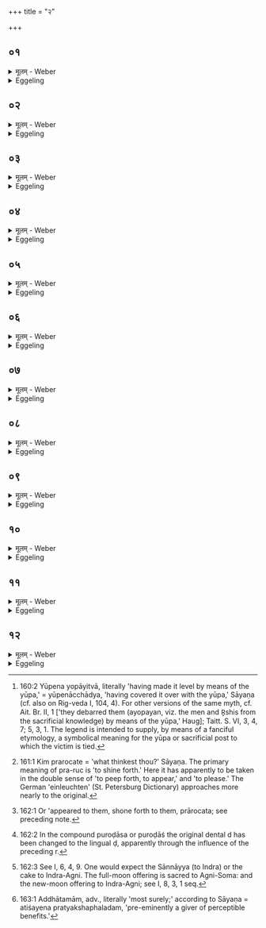 +++
title = "२"

+++

##  ०१
<details><summary>मूलम् - Weber</summary>

यज्ञे᳘न वै᳘ देवाः᳟॥  
इमां जि᳘तिं जिग्युॗर्यैषामियं जि᳘तिस्ते᳘ होचुः कथं᳘ न इद᳘म् मनुॗष्यैरनभ्यारोह्य᳘ᳫं᳘ स्यादि᳘ति ते᳘ यज्ञ᳘स्य र᳘सं धीत्वा य᳘था म᳘धु मधुकृ᳘तो निर्ध᳘येयुर्विदु᳘ह्य यज्ञं यू᳘पेन योपयित्वा᳘ तिॗरो ऽभवन्न᳘थ य᳘देनेना᳘योपयंस्त᳘स्मद्द्यू᳘पो ना᳘म तद्वा᳘ ऋ᳘षीणाम᳘नुश्रुतमास॥
</details>

<details><summary>Eggeling</summary>

1. Verily, by means of the sacrifice the gods made that conquest (of the world of heaven). When they had conquered, they said, 'How may this (celestial region) be made unattainable by men?' They then sipped the sap of the sacrifice, as bees would suck out honey; and having drained the sacrifice and effaced the traces of it with the (sacrificial) post [^egg_374], they

[^egg_374]: 160:2 Yūpena yopāyitvā, literally 'having made it level by means of the yūpa,' = yūpenācchādya, 'having covered it over with the yūpa,' Sāyaṇa (cf. also on Rig-veda I, 104, 4). For other versions of the same myth, cf. Ait. Br. II, 1 ['they debarred them (ayopayan, viz. the men and R̥shis from the sacrificial knowledge) by means of the yūpa,' Haug]; Taitt. S. VI, 3, 4, 7; 5, 3, 1.  The legend is intended to supply, by means of a fanciful etymology, a symbolical meaning for the yūpa or sacrificial post to which the victim is tied.

concealed themselves: and because they effaced (ayopayan, viz. the sacrifice) with it, therefore it is called yūpa (sacrificial post). Now this was heard by the R̥shis:
</details>

##  ०२
<details><summary>मूलम् - Weber</summary>

यज्ञे᳘न ह वै᳘ देवाः᳟॥  
इमां जि᳘तिं जिग्युॗर्यैषामियं जि᳘तिस्ते᳘ होचुः कथं᳘ न इद᳘म् मनुॗष्यैरनभ्यारोह्य᳘ᳫं᳘ स्यादि᳘ति ते᳘ यज्ञ᳘स्य र᳘सं धीत्वा य᳘था म᳘धु मधुकृ᳘तो निर्ध᳘येयुर्विदु᳘ह्य यज्ञं यू᳘पेन योपयित्वा᳘ तिॗरो ऽभवन्नि᳘ति तम᳘न्वेष्टुं दध्रिरे॥
</details>

<details><summary>Eggeling</summary>

2. 'Verily, by means of the sacrifice the gods gained this conquest. When they had conquered, they said, "How may this (celestial region) be made unattainable by men?" They then sipped the sap of the sacrifice, as bees would suck out honey; and having drained the sacrifice and effaced the traces of it with the (sacrificial) post, they concealed themselves.' They (the R̥shis) thereupon set about searching for it.
</details>

##  ०३
<details><summary>मूलम् - Weber</summary>

ते᳘र्चन्तः श्रा᳘म्यन्तश्चेरुः॥  
श्र᳘मेण ह स्म वै त᳘द्देवा᳘ जयन्ति य᳘देषां ज᳘य्यमास᳘र्षयश्च ते᳘भ्यो देवा᳘ वैव᳘ प्ररोचयां᳘ चक्रुः᳘ स्वयं᳘ वैव᳘ दध्रिरे प्रे᳘त त᳘देष्या᳘मो य᳘तो देवाः᳘ स्वर्गं᳘ लोक᳘ᳫं᳘ समा᳘श्नुवते᳘ति ते किम् प्र᳘रोचते किम् प्र᳘रोचत इ᳘ति चेरुरे᳘त्पुरोडा᳘शमेव᳘ कूर्म᳘म् भूत्वा स᳘र्पन्तं ते᳘ह स᳘र्व एव᳘ मेनिरे यं वै᳘ यज्ञ इ᳘ति॥
</details>

<details><summary>Eggeling</summary>

3. They went on praising and toiling; for by (religious) toil, the gods indeed gained what they wished to gain, and (so did) the R̥shis. Now whether it be that the gods caused it (the sacrifice) to attract (or, peep forth to) them, or whether they took to it of their own accord, they said, 'Come, let us go to the place whence the gods obtained possession of the world of heaven!' They went about saying (to one another), 'What attracts? What attracts [^egg_375]?' and came upon the sacrificial cake which had become a tortoise and was creeping about. Then they all thought, 'This surely must be the sacrifice!'

[^egg_375]: 161:1 Kim prarocate = 'what thinkest thou?' Sāyaṇa. The primary meaning of pra-ruc is 'to shine forth.' Here it has apparently to be taken in the double sense of 'to peep forth, to appear,' and 'to please.' The German 'einleuchten' (St. Petersburg Dictionary) approaches more nearly to the original.
</details>

##  ०४
<details><summary>मूलम् - Weber</summary>

ते᳘ होचुः॥  
अश्वि᳘भ्यां तिष्ठ स᳘रस्वत्यै तिष्ठे᳘न्द्राय तिष्ठे᳘ति स᳘ सस᳘र्पैॗवाग्न᳘ये तिष्ठे᳘ति त᳘तस्तस्थावग्न᳘ये वा᳘अस्थादि᳘ति त᳘मग्ना᳘वेव᳘ परिगृ᳘ह्य सर्वहु᳘तमजुहवुरा᳘हुतिर्हि᳘देवा᳘नां त᳘त एभ्यो यज्ञः प्रा᳘रोचत तम᳘सृजन्त त᳘मतन्वतॗ सो ऽय᳘म् परो ऽवरं᳘ यज्ञो᳘ ऽनूच्यते पिॗतैव᳘ पुत्रा᳘य ब्रह्मचारि᳘णे॥
</details>

<details><summary>Eggeling</summary>

4. They said, 'Stand still for the Aśvins! stand still for Sarasvatī! stand still for Indra!' still it

crept on;--'Stand still for Agni!' at this it stopped. Having then enveloped it in fire (Agni), knowing, as they did, that it had stopped for Agni, they Offered it up entirely, for it was an oblation to the gods. Then the sacrifice pleased them [^egg_376]; they produced it, they spread it. And this same sacrifice is taught by the former to the later; the father (teaches it) to his son when he is a student (brahmacārin).

[^egg_376]: 162:1 Or 'appeared to them, shone forth to them, prārocata; see preceding note.
</details>

##  ०५
<details><summary>मूलम् - Weber</summary>

स वा᳘ एभ्यस्त᳘त्पुॗरो ऽदाशयत्॥  
य᳘ एभ्यो यज्ञम् प्रा᳘रोचयत्त᳘स्मात्पुरोदा᳘शः पुरोदा᳘शो ह वै ना᳘मैतद्य᳘त्पुरोडा᳘श इ᳘ति स᳘ एष᳘ उभय᳘त्राच्युत᳘ आग्नेॗयो ऽष्टा᳘कपालः पुरोडा᳘शो भवति॥
</details>

<details><summary>Eggeling</summary>

5. Now that (cake), which caused the sacrifice to attract (or, appear to) them, first (puras) bestowed (dāś) it upon them: hence it is (called) purodāśa, for purodāśa, doubtless, is the same as purodāśa [^egg_377]. This same cake on eight potsherds for Agni is indispensable on both occasions (at the new- and full-moon ceremonies).

[^egg_377]: 162:2 In the compound puroḍāsa or puroḍāś the original dental d has been changed to the lingual ḍ, apparently through the influence of the preceding r.
</details>

##  ०६
<details><summary>मूलम् - Weber</summary>

स न᳘ पौर्णमास᳘ᳫं᳘ हविः᳟᳟॥  
नामावास्य᳘मग्नीषो᳘मीय एव᳘ पौर्णमास᳘ᳫं᳘ हविः᳘ सांनाय्य᳘मामावास्यं᳘ यज्ञ᳘ एॗवैष᳘ उभयत्रा᳘वकॢप्तो ने᳘द्यज्ञाद᳘यानी᳘तिॗ न्वेव᳘ पुर᳘स्तात्पौर्णमास᳘स्य क्रिय᳘त एव᳘म्वामावास्य᳘स्यैतन्नु तद्य᳘स्माद᳘त्र क्रियते॥
</details>

<details><summary>Eggeling</summary>

6. That (cake for Agni) does not constitute the (special) sacrificial food (havis) either at the full-moon, or at the new-moon, sacrifice; since the one for Agni and Soma constitutes the havis at the full-moon, and the Sānnāyya [^egg_378] at the new-moon sacrifice. That one (for Agni) constitutes rather the regular (or, corresponding) sacrifice on both occasions, and because of its fearing lest it should become detached from the sacrifice, it is offered up at the beginning of both the full-moon and the new-moon sacrifice: this is the reason why it is offered at this particular time.

[^egg_378]: 162:3 See I, 6, 4, 9. One would expect the Sānnāyya (to Indra) or the cake to Indra-Agni. The full-moon offering is sacred to Agni-Soma: and the new-moon offering to Indra-Agni; see I, 8, 3, 1 seq.
</details>

##  ०७
<details><summary>मूलम् - Weber</summary>

य᳘द्यु एनमुपधा᳘वेत्॥  
इ᳘ष्ट्या मा याजये᳘त्येत᳘यैव᳘ याजयेद्य᳘त्कामा वा᳘ एतमृ᳘षयो᳘ ऽजुहवुः स᳘ एभ्यः का᳘मः स᳘मर्ध्यत य᳘त्कामो ह वा᳘ एते᳘न यज्ञे᳘न य᳘जतेॗ सो ऽस्मै का᳘मः स᳘मृध्यते य᳘स्यै वै क᳘स्यै च देव᳘तायै हवि᳘र्गृह्य᳘ते ऽग्नौ वै त᳘स्यै युह्वत्यग्ना᳘ उ चे᳘द्धोष्यन्त्स्यात्कि᳘मन्य᳘स्यै देव᳘ताया आ᳘दिशेत्त᳘स्मादग्न᳘य एव᳟॥
</details>

<details><summary>Eggeling</summary>

7. And if any one (householder) were to resort to him (the Adhvaryu) and say, 'Perform an ishṭi for me!' let him perform it. Whatever desire the R̥shis entertained when they performed that sacrifice, that desire of theirs was accomplished; and accordingly whatever desire he (the sacrificer) entertains in having this sacrifice performed, that desire of his is accomplished. For whatever deity sacrificial food is taken, to that deity they offer it up in the fire (Agni);--and if he is about to offer it up in the fire, why should he announce it to another deity? To Agni alone therefore (it is announced).
</details>

##  ०८
<details><summary>मूलम् - Weber</summary>

अग्निर्वै स᳘र्वा देव᳘ताः॥  
अग्नौ हि स᳘र्वाभ्यो देव᳘ताभ्यो जु᳘ह्वति तद्य᳘था स᳘र्वा देव᳘ता उपधा᳘वेदेवं तत्त᳘स्मादग्न᳘य एव᳟॥
</details>

<details><summary>Eggeling</summary>

8. Agni (the fire), assuredly, represents all the deities, since it is in the fire that they make offering to all deities: to Agni alone therefore (he should announce it), since he thereby has recourse to all the deities.
</details>

##  ०९
<details><summary>मूलम् - Weber</summary>

अग्निर्वै᳘ देवा᳘नामद्धातमा᳘म्॥  
यम् वा᳘ अद्धातमाम् म᳘न्येत तमु᳘पधावेत्त᳘स्मादग्न᳘य एव᳟॥
</details>

<details><summary>Eggeling</summary>

9. Agni, assuredly, is the safest [^egg_379] among the gods: let him then have recourse to him whom he considers the safest among the gods, and therefore (announce the sacrifice) to Agni.

[^egg_379]: 163:1 Addhātamām, adv., literally 'most surely;' according to Sāyaṇa = atiśayena pratyakshaphaladam, 'pre-eminently a giver of perceptible benefits.'
</details>

##  १०
<details><summary>मूलम् - Weber</summary>

अग्निर्वै᳘ देवा᳘नां मृदु᳘हृदयतमः॥  
यं वै᳘ मृदु᳘हृदयतमम् म᳘न्येत तमु᳘पधावेत्त᳘स्मादग्न᳘य एव᳟॥
</details>

<details><summary>Eggeling</summary>

10. Agni, assuredly, is the most tender-hearted of gods: let him then have recourse to him whom he considers the most tender-hearted of gods, and therefore (announce the sacrifice) to Agni.
</details>

##  ११
<details><summary>मूलम् - Weber</summary>

अग्निर्वै देवानां नेदिष्ठम्॥  
यं वै नेदिष्ठमुपसर्तव्यानाम् म᳘न्येत तमुपधावेत्तस्मादग्नय एव॥
</details>

<details><summary>Eggeling</summary>

11. Agni, assuredly, is the nearest of the gods: let him then have recourse to him whom he considers as the nearest of those to be approached, and therefore (let him announce the sacrifice) to Agni.
</details>

##  १२
<details><summary>मूलम् - Weber</summary>

स यदी᳘ष्टिं कुर्वीत᳟॥  
सप्त᳘दश सामिधेनीर᳘नुब्रूयादुपांशु᳘ देव᳘तां यजति तॗद्धीष्टिरूप᳘म् मूर्धन्व᳘त्यौ याज्यानुवाॗक्ये स्या᳘तां वा᳘र्त्रघ्नावा᳘ज्यभागौ विरा᳘जौ संयाॗज्ये॥
</details>
<details><summary>Eggeling</summary>

12. If (beside the full-moon sacrifice) he perform an ishṭi (with a view to the accomplishment of some

special desire) [^sbe1228.htmegg_380], let him recite seventeen kindling verses; (and in that case) he utters the offering-prayer (yājyā) in a low voice, for this is the characteristic form of an ishṭi; the yājyā and the anuvākyā should contain the word 'head [^sbe1228.htmegg_381];' the two butter-portions should be offered to the Vr̥tra-slayer (Indra); and the two saṁyājyās [^sbe1228.htmegg_382] should be in the virāj metre.
</details>

